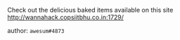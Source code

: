 Check out the delicious baked items available on this site
http://wannahack.copsiitbhu.co.in:1729/

author: `awesum#4873`